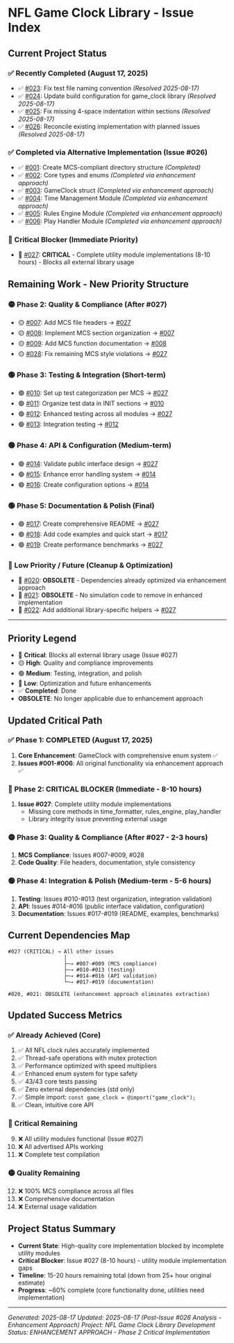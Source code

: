 # NFL Game Clock Library - Issue Index

## Current Project Status

### ✅ Recently Completed (August 17, 2025)
- ✅ [#023](023_fix_test_file_naming.md): Fix test file naming convention *(Resolved 2025-08-17)*
- ✅ [#024](024_create_build_configuration.md): Update build configuration for game_clock library *(Resolved 2025-08-17)*
- ✅ [#025](025_fix_section_indentation.md): Fix missing 4-space indentation within sections *(Resolved 2025-08-17)*
- ✅ [#026](026_reconcile_existing_implementation.md): Reconcile existing implementation with planned issues *(Resolved 2025-08-17)*

### ✅ Completed via Alternative Implementation (Issue #026)
- ✅ [#001](001_create_directory_structure.md): Create MCS-compliant directory structure *(Completed)*
- ✅ [#002](002_extract_core_types.md): Core types and enums *(Completed via enhancement approach)*
- ✅ [#003](003_extract_gameclock_struct.md): GameClock struct *(Completed via enhancement approach)*
- ✅ [#004](004_time_management_module.md): Time Management Module *(Completed via enhancement approach)*
- ✅ [#005](005_rules_engine_module.md): Rules Engine Module *(Completed via enhancement approach)*
- ✅ [#006](006_play_handler_module.md): Play Handler Module *(Completed via enhancement approach)*

### 🔴 Critical Blocker (Immediate Priority)
- 🔴 [#027](027_fix_test_compilation_errors.md): **CRITICAL** - Complete utility module implementations (8-10 hours) - Blocks all external library usage

## Remaining Work - New Priority Structure

### 🟡 Phase 2: Quality & Compliance (After #027)
- 🟡 [#007](007_add_mcs_file_headers.md): Add MCS file headers → [#027](027_fix_test_compilation_errors.md)
- 🟡 [#008](008_implement_section_organization.md): Implement MCS section organization → [#007](007_add_mcs_file_headers.md)
- 🟡 [#009](009_add_function_documentation.md): Add MCS function documentation → [#008](008_implement_section_organization.md)
- 🟡 [#028](028_fix_mcs_style_violations.md): Fix remaining MCS style violations → [#027](027_fix_test_compilation_errors.md)

### 🟢 Phase 3: Testing & Integration (Short-term)
- 🟢 [#010](010_setup_test_categorization.md): Set up test categorization per MCS → [#027](027_fix_test_compilation_errors.md)
- 🟢 [#011](011_organize_test_data.md): Organize test data in INIT sections → [#010](010_setup_test_categorization.md)
- 🟢 [#012](012_migrate_unit_tests.md): Enhanced testing across all modules → [#027](027_fix_test_compilation_errors.md)
- 🟢 [#013](013_migrate_integration_tests.md): Integration testing → [#012](012_migrate_unit_tests.md)

### 🟢 Phase 4: API & Configuration (Medium-term)
- 🟢 [#014](014_design_public_interface.md): Validate public interface design → [#027](027_fix_test_compilation_errors.md)
- 🟢 [#015](015_implement_error_handling.md): Enhance error handling system → [#014](014_design_public_interface.md)
- 🟢 [#016](016_create_configuration_options.md): Create configuration options → [#014](014_design_public_interface.md)

### 🟢 Phase 5: Documentation & Polish (Final)
- 🟢 [#017](017_create_readme.md): Create comprehensive README → [#027](027_fix_test_compilation_errors.md)
- 🟢 [#018](018_add_code_examples.md): Add code examples and quick start → [#017](017_create_readme.md)
- 🟢 [#019](019_create_benchmarks.md): Create performance benchmarks → [#027](027_fix_test_compilation_errors.md)

### 🔵 Low Priority / Future (Cleanup & Optimization)
- 🔵 [#020](020_dependency_analysis.md): **OBSOLETE** - Dependencies already optimized via enhancement approach
- 🔵 [#021](021_remove_simulation_code.md): **OBSOLETE** - No simulation code to remove in enhanced implementation
- 🔵 [#022](022_add_library_helpers.md): Add additional library-specific helpers → [#027](027_fix_test_compilation_errors.md)

---

## Priority Legend
- 🔴 **Critical**: Blocks all external library usage (Issue #027)
- 🟡 **High**: Quality and compliance improvements
- 🟢 **Medium**: Testing, integration, and polish
- 🔵 **Low**: Optimization and future enhancements
- ✅ **Completed**: Done
- **OBSOLETE**: No longer applicable due to enhancement approach

## Updated Critical Path

### ✅ Phase 1: COMPLETED (August 17, 2025)
1. **Core Enhancement**: GameClock with comprehensive enum system ✅
2. **Issues #001-#006**: All original functionality via enhancement approach ✅

### 🔴 Phase 2: CRITICAL BLOCKER (Immediate - 8-10 hours)
1. **Issue #027**: Complete utility module implementations
   - Missing core methods in time_formatter, rules_engine, play_handler
   - Library integrity issue preventing external usage

### 🟡 Phase 3: Quality & Compliance (After #027 - 2-3 hours)
1. **MCS Compliance**: Issues #007-#009, #028
2. **Code Quality**: File headers, documentation, style consistency

### 🟢 Phase 4: Integration & Polish (Medium-term - 5-6 hours)
1. **Testing**: Issues #010-#013 (test organization, integration validation)
2. **API**: Issues #014-#016 (public interface validation, configuration)
3. **Documentation**: Issues #017-#019 (README, examples, benchmarks)

## Current Dependencies Map
```
#027 (CRITICAL) → All other issues
                  │
                  ├─→ #007-#009 (MCS compliance)
                  ├─→ #010-#013 (testing)
                  ├─→ #014-#016 (API validation)
                  └─→ #017-#019 (documentation)
                  
#020, #021: OBSOLETE (enhancement approach eliminates extraction)
```

## Updated Success Metrics

### ✅ Already Achieved (Core)
1. ✅ All NFL clock rules accurately implemented
2. ✅ Thread-safe operations with mutex protection
3. ✅ Performance optimized with speed multipliers
4. ✅ Enhanced enum system for type safety
5. ✅ 43/43 core tests passing
6. ✅ Zero external dependencies (std only)
7. ✅ Simple import: `const game_clock = @import("game_clock");`
8. ✅ Clean, intuitive core API

### 🔴 Critical Remaining
9. ❌ All utility modules functional (Issue #027)
10. ❌ All advertised APIs working
11. ❌ Complete test compilation

### 🟡 Quality Remaining
12. ❌ 100% MCS compliance across all files
13. ❌ Comprehensive documentation
14. ❌ External usage validation

## Project Status Summary
- **Current State**: High-quality core implementation blocked by incomplete utility modules
- **Critical Blocker**: Issue #027 (8-10 hours) - utility module implementation gaps
- **Timeline**: 15-20 hours remaining total (down from 25+ hour original estimate)
- **Progress**: ~60% complete (core functionality done, utilities need implementation)

---
*Generated: 2025-08-17*
*Updated: 2025-08-17 (Post-Issue #026 Analysis - Enhancement Approach)*
*Project: NFL Game Clock Library Development*
*Status: ENHANCEMENT APPROACH - Phase 2 Critical Implementation*